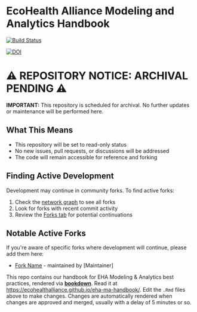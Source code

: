 #  EcoHealth Alliance Modeling and Analytics Handbook

[![Build Status](https://travis-ci.org/ecohealthalliance/eha-ma-handbook.svg?branch=master)](https://travis-ci.org/ecohealthalliance/eha-ma-handbook)

[![DOI](https://zenodo.org/badge/61732078.svg)](https://zenodo.org/badge/latestdoi/61732078)

# ⚠️ REPOSITORY NOTICE: ARCHIVAL PENDING ⚠️

**IMPORTANT:** This repository is scheduled for archival. No further updates or maintenance will be performed here.

## What This Means

- This repository will be set to read-only status
- No new issues, pull requests, or discussions will be addressed
- The code will remain accessible for reference and forking

## Finding Active Development

Development may continue in community forks. To find active forks:

1. Check the [network graph](../../network) to see all forks
2. Look for forks with recent commit activity
3. Review the [Forks tab](../../network/members) for potential continuations

## Notable Active Forks

If you're aware of specific forks where development will continue, please add them here:

- [Fork Name](URL) - maintained by [Maintainer]


This repo contains our handbook for EHA Modeling & Analytics best practices, rendered via [**bookdown**](https://bookdown.org/yihui/bookdown/).  Read it at <https://ecohealthalliance.github.io/eha-ma-handbook/>.  Edit the `.Rmd` files above to make changes.  Changes are automatically rendered when changes are approved and merged, usually with a delay of 5 minutes or so.
